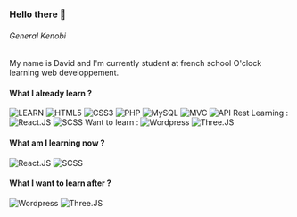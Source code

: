 <!-- ![Cover](https://github.com/DavidPoulain/DavidPoulain/blob/main/img/cover_unsplash1.jpg) -->

### Hello there 👋 
###### *General Kenobi*

My name is David and I'm currently student at french school O'clock learning web developpement. 

#### What I already learn ? 

![LEARN](https://img.shields.io/badge/-LEARN-brightgreen)
![HTML5](https://img.shields.io/badge/-HTML5-blue)
![CSS3](https://img.shields.io/badge/-CSS3-orange)
![PHP](https://img.shields.io/badge/-PHP-blue)
![MySQL](https://img.shields.io/badge/-MySql-lightgrey)
![MVC](https://img.shields.io/badge/-MVC-yellow)
![API Rest](https://img.shields.io/badge/-API%20Rest-red)
Learning :
![React.JS](https://img.shields.io/badge/-React.JS-blue)
![SCSS](https://img.shields.io/badge/-SCSS-orange)
Want to learn :
![Wordpress](https://img.shields.io/badge/-Wordpress-blue)
![Three.JS](https://img.shields.io/badge/-Three.JS-red)

#### What am I learning now ?

![React.JS](https://img.shields.io/badge/-React.JS-blue)
![SCSS](https://img.shields.io/badge/-SCSS-orange)

#### What I want to learn after ?

![Wordpress](https://img.shields.io/badge/-Wordpress-blue)
![Three.JS](https://img.shields.io/badge/-Three.JS-red)






<!--
**DavidPoulain/DavidPoulain** is a ✨ _special_ ✨ repository because its `README.md` (this file) appears on your GitHub profile.

Here are some ideas to get you started:

- 🔭 I’m currently working on ...
- 🌱 I’m currently learning ...
- 👯 I’m looking to collaborate on ...
- 🤔 I’m looking for help with ...
- 💬 Ask me about ...
- 📫 How to reach me: ...
- 😄 Pronouns: ...
- ⚡ Fun fact: ...
-->



